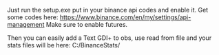 Just run the setup.exe put in your binance api codes and enable it.
Get some codes here: https://www.binance.com/en/my/settings/api-management
Make sure to enable futures.

Then you can easily add a Text GDI+ to obs, use read from file and your stats files will be here: C:/BinanceStats/
